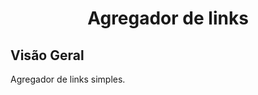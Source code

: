 <div align="center">
  <h1>Agregador de links</h1>
</div>

## Visão Geral
Agregador de links simples.
